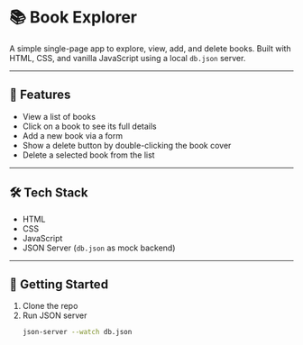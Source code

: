 # 📚 Book Explorer

A simple single-page app to explore, view, add, and delete books. Built with HTML, CSS, and vanilla JavaScript using a local `db.json` server.

---

## 🔧 Features

- View a list of books
- Click on a book to see its full details
- Add a new book via a form
- Show a delete button by double-clicking the book cover
- Delete a selected book from the list

---

## 🛠️ Tech Stack

- HTML
- CSS
- JavaScript
- JSON Server (`db.json` as mock backend)

---

## 🚀 Getting Started

1. Clone the repo  
2. Run JSON server  
   ```bash
   json-server --watch db.json